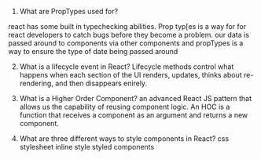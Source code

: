 1. What are PropTypes used for?

react has some built in typechecking abilities. Prop typ[es is a way for for react developers to catch bugs before they become a problem. our data is passed around to components via other components and propTypes is a way to ensure the type of date being passed around


2. What is a lifecycle event in React?
Lifecycle methods control what happens when each section of the UI renders, updates, thinks about re-rendering, and then disappears enirely.

3. What is a Higher Order Component?
an advanced React JS pattern that allows us the capability of reusing component logic. An HOC is a function that receives a component as an argument and returns a new component.




4. What are three different ways to style components in React? 
css stylesheet
inline style
styled components

